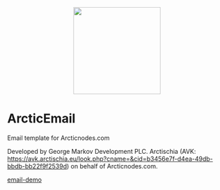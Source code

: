 <div align="center"><img src="https://arcticnodes.com/assets/images/arcticnodes.png" width="200"></div>

# ArcticEmail
Email template for Arcticnodes.com

Developed by George Markov Development PLC. Arctischia (AVK: https://avk.arctischia.eu/look.php?cname=&cid=b3456e7f-d4ea-49db-bbdb-bb22f9f2539d) on behalf of Arcticnodes.com.

[email-demo](https://arcticnodes.github.io/ArcticEmail/email.html)
